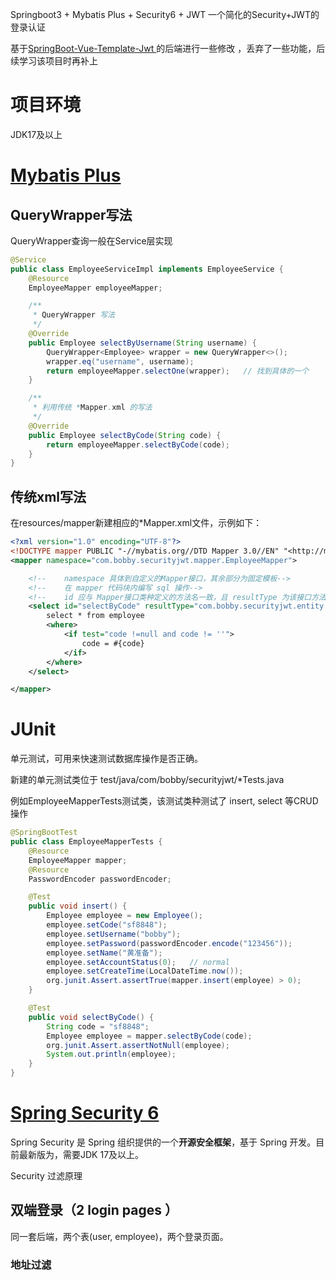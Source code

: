 Springboot3 + Mybatis Plus + Security6 + JWT 一个简化的Security+JWT的登录认证

基于[SpringBoot-Vue-Template-Jwt
](https://github.com/itbaima-study/SpringBoot-Vue-Template-Jwt) 的后端进行一些修改
，丢弃了一些功能，后续学习该项目时再补上

# 项目环境

JDK17及以上



# [Mybatis Plus](https://baomidou.com/)

## QueryWrapper写法

QueryWrapper查询一般在Service层实现

```java
@Service
public class EmployeeServiceImpl implements EmployeeService {
    @Resource
    EmployeeMapper employeeMapper;

    /**
     * QueryWrapper 写法
     */
    @Override
    public Employee selectByUsername(String username) {
        QueryWrapper<Employee> wrapper = new QueryWrapper<>();
        wrapper.eq("username", username);
        return employeeMapper.selectOne(wrapper);   // 找到具体的一个
    }

    /**
     * 利用传统 *Mapper.xml 的写法
     */
    @Override
    public Employee selectByCode(String code) {
        return employeeMapper.selectByCode(code);
    }
}
```

## 传统xml写法

在resources/mapper新建相应的*Mapper.xml文件，示例如下：

```xml
<?xml version="1.0" encoding="UTF-8"?>
<!DOCTYPE mapper PUBLIC "-//mybatis.org//DTD Mapper 3.0//EN" "<http://mybatis.org/dtd/mybatis-3-mapper.dtd>">
<mapper namespace="com.bobby.securityjwt.mapper.EmployeeMapper">

    <!--    namespace 具体到自定义的Mapper接口，其余部分为固定模板-->
    <!--    在 mapper 代码块内编写 sql 操作-->
    <!--    id 应与 Mapper接口类种定义的方法名一致，且 resultType 为该接口方法的返回类型-->
    <select id="selectByCode" resultType="com.bobby.securityjwt.entity.Employee">
        select * from employee
        <where>
            <if test="code !=null and code != ''">
                code = #{code}
            </if>
        </where>
    </select>

</mapper>

```

# JUnit

单元测试，可用来快速测试数据库操作是否正确。

新建的单元测试类位于 test/java/com/bobby/securityjwt/*Tests.java

例如EmployeeMapperTests测试类，该测试类种测试了 insert, select 等CRUD操作

```java
@SpringBootTest
public class EmployeeMapperTests {
    @Resource
    EmployeeMapper mapper;
    @Resource
    PasswordEncoder passwordEncoder;

    @Test
    public void insert() {
        Employee employee = new Employee();
        employee.setCode("sf8848");
        employee.setUsername("bobby");
        employee.setPassword(passwordEncoder.encode("123456"));
        employee.setName("黄准备");
        employee.setAccountStatus(0);   // normal
        employee.setCreateTime(LocalDateTime.now());
        org.junit.Assert.assertTrue(mapper.insert(employee) > 0);
    }

    @Test
    public void selectByCode() {
        String code = "sf8848";
        Employee employee = mapper.selectByCode(code);
        org.junit.Assert.assertNotNull(employee);
        System.out.println(employee);
    }
}
```

# [Spring Security 6](https://docs.spring.io/spring-security/reference/index.html)

Spring Security 是 Spring 组织提供的一个**开源安全框架**，基于 Spring 开发。目前最新版为，需要JDK 17及以上。

Security 过滤原理

## 双端登录（2 login pages ）

同一套后端，两个表(user, employee)，两个登录页面。

### 地址过滤


